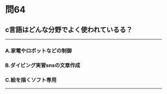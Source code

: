 # 問64
## c言語はどんな分野でよく使われているる？

---

### A.家電やロボットなどの制御
### B.ダイビング実習snsの文章作成
### C.絵を描くソフト専用

<p id=answer style="Display:none;"></p>

---

